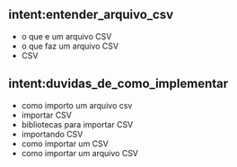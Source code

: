 ## intent:entender_arquivo_csv
- o que e um arquivo CSV
- o que faz um arquivo CSV
- CSV

## intent:duvidas_de_como_implementar
- como importo um arquivo csv
- importar CSV
- bibliotecas para importar CSV
- importando CSV
- como importar um CSV
- como importar um arquivo CSV

